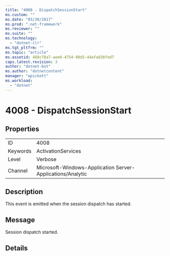 ```yaml
---
title: "4008 - DispatchSessionStart"
ms.custom: ""
ms.date: "03/30/2017"
ms.prod: ".net-framework"
ms.reviewer: ""
ms.suite: ""
ms.technology: 
  - "dotnet-clr"
ms.tgt_pltfrm: ""
ms.topic: "article"
ms.assetid: 488c78a7-aee0-4754-98d5-44afa838fed7
caps.latest.revision: 3
author: "dotnet-bot"
ms.author: "dotnetcontent"
manager: "wpickett"
ms.workload: 
  - "dotnet"
---
```

# 4008 - DispatchSessionStart
## Properties  
  
|||  
|-|-|  
|ID|4008|  
|Keywords|ActivationServices|  
|Level|Verbose|  
|Channel|Microsoft-Windows-Application Server-Applications/Analytic|  
  
## Description  
 This event is emitted when the session dispatch has started.  
  
## Message  
 Session dispatch started.  
  
## Details
